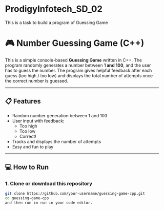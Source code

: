 # ProdigyInfotech_SD_02
This is a  task to build a program of Guessing Game 
# 🎮 Number Guessing Game (C++)

This is a simple console-based **Guessing Game** written in C++. The program randomly generates a number between **1 and 100**, and the user has to guess the number. The program gives helpful feedback after each guess (too high / too low) and displays the total number of attempts once the correct number is guessed.

---

## 📋 Features

- Random number generation between 1 and 100
- User input with feedback:
  - Too high
  - Too low
  - Correct!
- Tracks and displays the number of attempts
- Easy and fun to play

---

## 💻 How to Run

### 1. Clone or download this repository

```bash
git clone https://github.com/your-username/guessing-game-cpp.git
cd guessing-game-cpp
and then run in run in your code editor.
